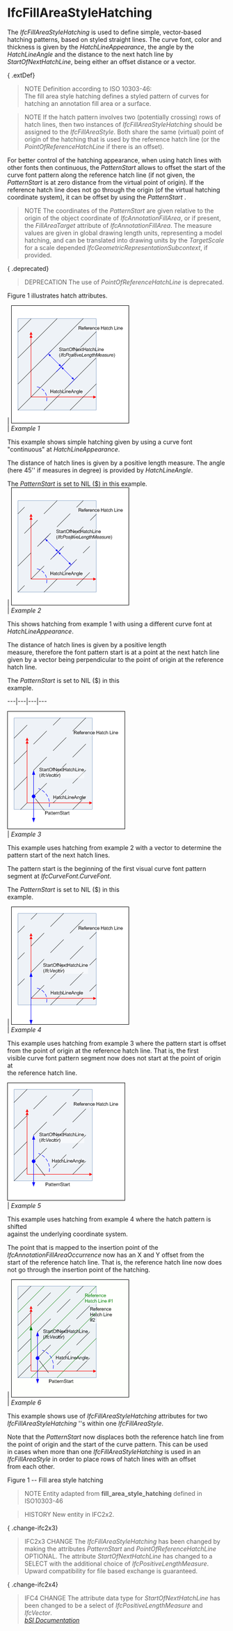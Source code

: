 IfcFillAreaStyleHatching
========================
The _IfcFillAreaStyleHatching_ is used to define simple, vector-based hatching
patterns, based on styled straight lines. The curve font, color and thickness
is given by the _HatchLineAppearance_, the angle by the _HatchLineAngle_ and
the distance to the next hatch line by _StartOfNextHatchLine_, being either an
offset distance or a vector.  
  
{ .extDef}  
> NOTE  Definition according to ISO 10303-46:  
> The fill area style hatching defines a styled pattern of curves for hatching
> an annotation fill area or a surface.  
  
> NOTE  If the hatch pattern involves two (potentially crossing) rows of hatch
> lines, then two instances of _IfcFillAreaStyleHatching_ should be assigned
> to the _IfcFillAreaStyle_. Both share the same (virtual) point of origin of
> the hatching that is used by the reference hatch line (or the
> _PointOfReferenceHatchLine_ if there is an offset).  
  
For better control of the hatching appearance, when using hatch lines with
other fonts then continuous, the _PatternStart_ allows to offset the start of
the curve font pattern along the reference hatch line (if not given, the
_PatternStart_ is at zero distance from the virtual point of origin). If the
reference hatch line does not go through the origin (of the virtual hatching
coordinate system), it can be offset by using the _PatternStart_ .  
  
> NOTE  The coordinates of the _PatternStart_ are given relative to the origin
> of the object coordinate of _IfcAnnotationFillArea_, or if present, the
> _FillAreaTarget_ attribute of _IfcAnnotationFillArea_. The measure values
> are given in global drawing length units, representing a model hatching, and
> can be translated into drawing units by the _TargetScale_ for a scale
> depended _IfcGeometricRepresentationSubcontext_, if provided.  
  
{ .deprecated}  
> DEPRECATION  The use of _PointOfReferenceHatchLine_ is deprecated.  
  
Figure 1 illustrates hatch attributes.  
  
  
  
  
  
  
  
| ![hatch example 1](figures/ifcfillareastylehatching_fig1.gif)  
|  _Example 1_  
  
This example shows simple hatching given by using a curve font "continuous" at
_HatchLineAppearance_.  
  
  
  
The distance of hatch lines is given by a positive length measure. The angle
(here 45'' if measures in degree) is provided by _HatchLineAngle_.  
  
  
  
The _PatternStart_ is set to NIL ($) in this example.  
|  ![hatch example 2](figures/ifcfillareastylehatching_fig2.gif)  
| _Example 2_  
  
This shows hatching from example 1 with using a different curve font at
_HatchLineAppearance_.  
  
  
The distance of hatch lines is given by a positive length  
measure, therefore the font pattern start is at a point at the next hatch line  
given by a vector being perpendicular to the point of origin at the reference  
hatch line.  
  
  
The _PatternStart_ is set to NIL ($) in this  
example.  
  
---|---|---|---  
  
  
![hatch example 3](figures/ifcfillareastylehatching_fig3.gif)  
|  _Example 3_  
  
This example uses hatching from example 2 with a vector to determine the
pattern start of the next hatch lines.  
  
  
  
The pattern start is the beginning of the first visual curve font pattern
segment at _IfcCurveFont.CurveFont_.  
  
  
The _PatternStart_ is set to NIL ($) in this  
example.  
  
| ![hatch example 4](figures/ifcfillareastylehatching_fig4.gif)  
|  _Example 4_  
  
This example uses hatching from example 3 where the pattern start is offset  
from the point of origin at the reference hatch line. That is, the first  
visible curve font pattern segment now does not start at the point of origin
at  
the reference hatch line.  
  
  
  
  
  
  
![hatch example 5](figures/ifcfillareastylehatching_fig5.gif)  
|  _Example 5_  
  
This example uses hatching from example 4 where the hatch pattern is shifted  
against the underlying coordinate system.  
  
  
  
The point that is mapped to the insertion point of the  
 _IfcAnnotationFillAreaOccurrence_ now has an X and Y offset from the  
start of the reference hatch line. That is, the reference hatch line now does  
not go through the insertion point of the hatching.  
  
  
  
  
  
  
  
| ![fig 6](figures/ifcfillareastylehatching_fig6.gif)  
|  _Example 6_  
  
This example shows use of _IfcFillAreaStyleHatching_ attributes for two
_IfcFillAreaStyleHatching_ ''s within one _IfcFillAreaStyle_.  
  
  
  
Note that the _PatternStart_ now displaces both the reference hatch line from
the point of origin and the start of the curve pattern. This can be used  
in cases when more than one _IfcFillAreaStyleHatching_ is used in an
_IfcFillAreaStyle_ in order to place rows of hatch lines with an offset  
from each other.  
  
  
  
  
  
  
  
  
  

Figure 1 -- Fill area style hatching

  
  
  
  
  
  
> NOTE  Entity adapted from **fill_area_style_hatching** defined in
> ISO10303-46  
  
> HISTORY  New entity in IFC2x2.  
  
{ .change-ifc2x3}  
> IFC2x3 CHANGE  The _IfcFillAreaStyleHatching_ has been changed by making the
> attributes _PatternStart_ and _PointOfReferenceHatchLine_ OPTIONAL. The
> attribute _StartOfNextHatchLine_ has changed to a SELECT with the additional
> choice of _IfcPositiveLengthMeasure_. Upward compatibility for file based
> exchange is guaranteed.  
  
{ .change-ifc2x4}  
> IFC4 CHANGE  The attribute data type for _StartOfNextHatchLine_ has been
> changed to be a select of _IfcPositiveLengthMeasure_ and _IfcVector_.  
[ _bSI
Documentation_](https://standards.buildingsmart.org/IFC/DEV/IFC4_2/FINAL/HTML/schema/ifcpresentationappearanceresource/lexical/ifcfillareastylehatching.htm)


